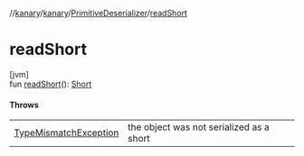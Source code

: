 //[kanary](../../../index.md)/[kanary](../index.md)/[PrimitiveDeserializer](index.md)/[readShort](read-short.md)

# readShort

[jvm]\
fun [readShort](read-short.md)(): [Short](https://kotlinlang.org/api/latest/jvm/stdlib/kotlin/-short/index.html)

#### Throws

| | |
|---|---|
| [TypeMismatchException](../-type-mismatch-exception/index.md) | the object was not serialized as a short |
